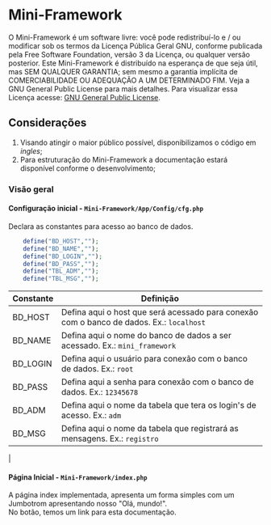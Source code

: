 # Mini-Framework

O Mini-Framework é um software livre: você pode redistribuí-lo e / ou modificar sob os termos da Licença Pública Geral GNU, conforme publicada pela Free Software Foundation, versão 3 da Licença, ou qualquer versão posterior.
Este Mini-Framework é distribuído na esperança de que seja útil, mas SEM QUALQUER GARANTIA; sem mesmo a garantia implícita de COMERCIABILIDADE OU ADEQUAÇÃO A UM DETERMINADO FIM. Veja a GNU General Public License para mais detalhes.
Para visualizar essa Licença acesse: [GNU General Public License](https://www.gnu.org/licenses/ "GNU General Public License").

## Considerações
1. Visando atingir o maior público possível, disponibilizamos o código em *ingles*;
2. Para estruturação do Mini-Framework a documentação estará disponível conforme o desenvolvimento;

### Visão geral
#### Configuração inicial - `Mini-Framework/App/Config/cfg.php`  
Declara as constantes para acesso ao banco de dados.  
``` php
    define("BD_HOST","");
    define("BD_NAME","");
    define("BD_LOGIN","");
    define("BD_PASS","");
    define("TBL_ADM","");
    define("TBL_MSG","");
```
| Constante | Definição |
| --- | --- |
| BD_HOST | Defina aqui o host que será acessado para conexão com o banco de dados. Ex.: `localhost` |
| BD_NAME | Defina aqui o nome do banco de dados a ser acessado. Ex.: `mini_framework` |
| BD_LOGIN | Defina aqui o usuário para conexão com o banco de dados. Ex.: `root` |
| BD_PASS | Defina aqui a senha para conexão com o banco de dados. Ex.: `12345678` |  
| BD_ADM | Defina aqui o nome da tabela que tera os login's de acesso. Ex.: `adm` |  
| BD_MSG | Defina aqui o nome da tabela que registrará as mensagens. Ex.: `registro` |  
|

#### Página Inicial - `Mini-Framework/index.php`  
A página index implementada, apresenta um forma simples com um Jumbotrom apresentando nosso "Olá, mundo!".  
No botão, temos um link para esta documentação.  